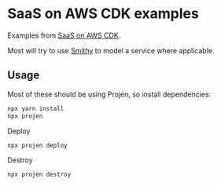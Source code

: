 # SaaS on AWS CDK examples

Examples from [SaaS on AWS CDK](https://github.com/szukalski/saas-on-aws-cdk).

Most will try to use [Smithy](https://smithy.io/) to model a service where applicable.

## Usage

Most of these should be using Projen, so install dependencies:

```bash
npx yarn install
npx projen
```

Deploy

```bash
npx projen deploy
````

Destroy

```bash
npx projen destroy
```
